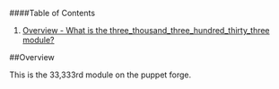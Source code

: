 ####Table of Contents

1. [Overview - What is the three_thousand_three_hundred_thirty_three module?](#overview)

##Overview

This is the 33,333rd module on the puppet forge.


